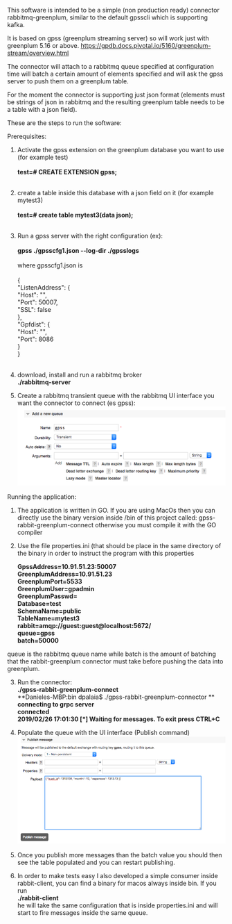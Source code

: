 This software is intended to be a simple (non production ready) connector rabbitmq-greenplum, similar to the default gpsscli which is supporting kafka.

It is based on gpss (greenplum streaming server) so will work just with greenplum 5.16 or above.
https://gpdb.docs.pivotal.io/5160/greenplum-stream/overview.html

The connector will attach to a rabbitmq queue specified at configuration time will batch a certain amount of elements specified and will ask the gpss server to push them on a greenplum table.

For the moment the connector is supporting just json format (elements must be strings of json in rabbitmq and the resulting greenplum table needs to be a table with a json field).

These are the steps to run the software:

Prerequisites:

1. Activate the gpss extension on the greenplum database you want to use (for example test)<br/><br/>
   **test=# CREATE EXTENSION gpss;**<br/><br/>
   
2. create a table inside this database with a json field on it (for example mytest3)<br/><br/>
   **test=# create table mytest3(data json);**<br/><br/>
   
3. Run a gpss server with the right configuration (ex):<br/><br/>
  **gpss ./gpsscfg1.json --log-dir ./gpsslogs** <br/><br/>
  where gpsscfg1.json is <br/><br/>
  {<br/>
    "ListenAddress": {<br/>
        "Host": "",<br/>
        "Port": 50007,<br/>
        "SSL": false<br/>
    },<br/>
    "Gpfdist": {<br/>
        "Host": "",<br/>
        "Port": 8086<br/>
    }<br/>
}<br/><br/>

4. download, install and run a rabbitmq broker<br/>
 **./rabbitmq-server**

5. Create a rabbitmq transient queue with the rabbitmq UI interface you want the connector to connect (es gpss):<br/>
  ![Screenshot](queue.png)
  
Running the application:

1. The application is written in GO. If you are using MacOs then you can directly use the binary version inside /bin of this project called: gpss-rabbit-greenplum-connect otherwise you must compile it with the GO compiler<br/>

2. Use the file properties.ini (that should be place in the same directory of the binary in order to instruct the program with this properties<br/>

    **GpssAddress=10.91.51.23:50007**<br/>
    **GreenplumAddress=10.91.51.23**<br/>
    **GreenplumPort=5533**<br/>
    **GreenplumUser=gpadmin**<br/>
    **GreenplumPasswd=**<br/> 
    **Database=test**<br/>
    **SchemaName=public**<br/>
    **TableName=mytest3**<br/>
    **rabbit=amqp://guest:guest@localhost:5672/**<br/>
    **queue=gpss**<br/>
    **batch=50000** <br/>

queue is the rabbitmq queue name while batch is the amount of batching that the rabbit-greenplum connector must take before pushing the data into greenplum.<br/>

3. Run the connector:<br/>
**./gpss-rabbit-greenplum-connect**<br/> 
**Danieles-MBP:bin dpalaia$ ./gpss-rabbit-greenplum-connector **<br/>
**connecting to grpc server**<br/>
**connected**<br/>
**2019/02/26 17:01:30  [*] Waiting for messages. To exit press CTRL+C**<br/>

4. Populate the queue with the UI interface (Publish command)<br/>
![Screenshot](queue2.png)

5. Once you publish more messages than the batch value you should then see the table populated and you can restart publishing.<br/>

6. In order to make tests easy I also developed a simple consumer inside rabbit-client, you can find a binary for macos always inside bin.
If you run<br/>
**./rabbit-client**<br/>
he will take the same configuration that is inside properties.ini and will start to fire messages inside the same queue.
